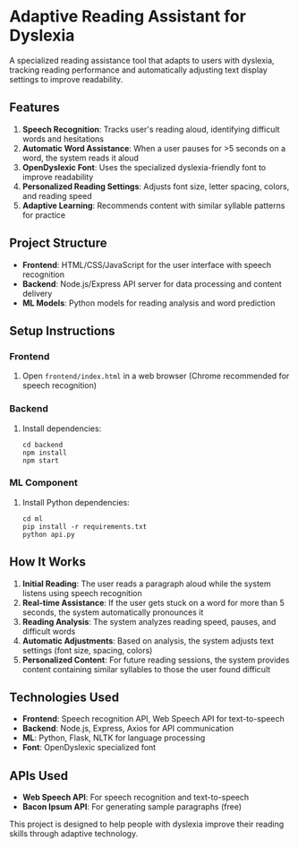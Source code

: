 # Adaptive Reading Assistant for Dyslexia

A specialized reading assistance tool that adapts to users with dyslexia, tracking reading performance and automatically adjusting text display settings to improve readability.

## Features

1. **Speech Recognition**: Tracks user's reading aloud, identifying difficult words and hesitations
2. **Automatic Word Assistance**: When a user pauses for >5 seconds on a word, the system reads it aloud
3. **OpenDyslexic Font**: Uses the specialized dyslexia-friendly font to improve readability
4. **Personalized Reading Settings**: Adjusts font size, letter spacing, colors, and reading speed
5. **Adaptive Learning**: Recommends content with similar syllable patterns for practice

## Project Structure

- **Frontend**: HTML/CSS/JavaScript for the user interface with speech recognition
- **Backend**: Node.js/Express API server for data processing and content delivery
- **ML Models**: Python models for reading analysis and word prediction

## Setup Instructions

### Frontend

1. Open `frontend/index.html` in a web browser (Chrome recommended for speech recognition)

### Backend

1. Install dependencies:
   ```
   cd backend
   npm install
   npm start
   ```

### ML Component

1. Install Python dependencies:
   ```
   cd ml
   pip install -r requirements.txt
   python api.py
   ```

## How It Works

1. **Initial Reading**: The user reads a paragraph aloud while the system listens using speech recognition
2. **Real-time Assistance**: If the user gets stuck on a word for more than 5 seconds, the system automatically pronounces it
3. **Reading Analysis**: The system analyzes reading speed, pauses, and difficult words
4. **Automatic Adjustments**: Based on analysis, the system adjusts text settings (font size, spacing, colors)
5. **Personalized Content**: For future reading sessions, the system provides content containing similar syllables to those the user found difficult

## Technologies Used

- **Frontend**: Speech recognition API, Web Speech API for text-to-speech
- **Backend**: Node.js, Express, Axios for API communication
- **ML**: Python, Flask, NLTK for language processing
- **Font**: OpenDyslexic specialized font

## APIs Used

- **Web Speech API**: For speech recognition and text-to-speech
- **Bacon Ipsum API**: For generating sample paragraphs (free)

This project is designed to help people with dyslexia improve their reading skills through adaptive technology. 